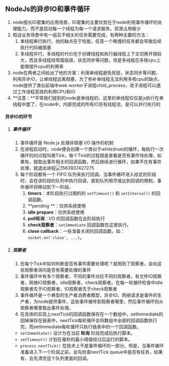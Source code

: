 ## NodeJs的异步IO和事件循环

1. node擅长IO密集的应用场景，IO密集的主要优势在于node利用事件循环的处理能力，而不是启动每一个线程为每一个请求服务，资源占用极少
2. 假设业务场景中有一组互不相关的任务需要完成，有两种主要的方法：
   1. 单线程串行执行，他的缺点在于性能，任意一个略慢的任务都会导致后续执行代码被阻塞
   2. 多线程并行，多线程的代价在于创建线程和执行器线程上下文切换开销较大，而且多线程经常面临锁，状态同步等问题，但是多线程在多核cpu上能够提升cpu的利用率
3. node在两者之间给出了他的方案：利用单线程避免死锁，状态同步等问题，利用异步IO，让单线程远离阻塞，为了弥补单线程无法利用多核cpu的缺点，node提供了类似前端中web worker子进程child_process，改子进程可以通过工作进程高效的利用CPU和IO
4. **注意：**平常我们提到的node是单线程的，这里的单线程仅仅是js执行在单线程中罢了，在node中，内部完成的所有IO另有线程池，是可以并行执行的

#### 异步IO的环节

1. ##### 事件循环

   1. 事件循环是 Node.js 处理非阻塞 I/O 操作的机制
   2. 在进程启动时，node便会创建一个类似于while(true)的循环，每执行一次循环的的过程叫做Tick，每个Tick的过程就是查看是否有事件待处理，如果有，就取出事件相关的回调函数，然后继续进行循环，如果不在有事件处理，就退出进程![1563937427275](C:\Users\i-zhutongtong\AppData\Roaming\Typora\typora-user-images\1563937427275.png)
   3. 每个阶段都有一个 FIFO 队列来执行回调。当事件循环进入给定的阶段时，会在该阶段的队列中执行回调，直到队列用尽或达到回调的限制，事件循环将移动到下一阶段。
      1. **timers**：本阶段执行过期的的 `setTimeout()` 和 `setInterval()` 的回调函数。
      2. **pending **：仅供系统使用
      3. **idle prepare**：仅供系统使用
      4. **poll轮询**：I/O 的回调函数在此阶段执行
      5. **check观察者**：`setImmediate` 回调函数在这里执行。
      6. **close callback**：一些准备关闭的回调函数，如：`socket.on('close', ...)`。

2. ##### 观察者

   1. 在每个Tick中如何判断是否有事件需要处理呢？就用到了观察者，会向这些观察者询问是否有需要处理的事件
   2. 事件循环中有多个观察者，不同的事件对应不同的观察者，有文件IO观察者，网络IO观察者，idle观察者，check观察者。在每一轮循环检查中idle观察者先于IO观察者，IO观察者先于check观察者
   3. 事件循环是一个典型的生产者消费者模型，异步IO、网络请求是事件的生产者，为node提供事件，这些事件被传到观察者哪里，然后事件循环则从观察者哪里取出事件处理。
   4. 在具体的实现上nextTick的回调函数保存在一个数组中，setImmediate的回掉保存在链表中，nextTick每轮循环会将数组中全部的回调函数执行完，而setImmediate每轮循环只执行链表中的一个回调函数。

   - `setImmediate()` 设计为在当前 **轮询** 阶段完成后执行脚本。
   - `setTimeout()` 计划在毫秒的最小阈值经过后运行的脚本。
   - `process.nextTick()` 在技术上不是事件循环的一部分。但是，当事件循环准备进入下一个阶段之前，会先检查nextTick queue中是否有任务，如果有，会先清空这个队列里面的回调。